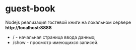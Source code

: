 # guest-book
Nodejs реализация гостевой книги на локальном сервере **http://localhost:8888**

* / - начальная страница ввода данных;
* /show - просмотр имеющихся записей.
